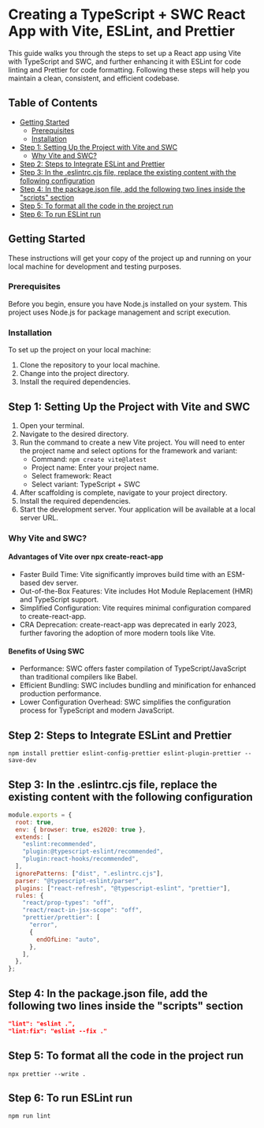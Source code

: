 # Creating a TypeScript + SWC React App with Vite, ESLint, and Prettier

This guide walks you through the steps to set up a React app using Vite with
TypeScript and SWC, and further enhancing it with ESLint for code linting and
Prettier for code formatting. Following these steps will help you maintain a
clean, consistent, and efficient codebase.

## Table of Contents

- [Getting Started](#getting-started)
  - [Prerequisites](#prerequisites)
  - [Installation](#installation)
- [Step 1: Setting Up the Project with Vite and SWC](#step-1-setting-up-the-project-with-vite-and-swc)
  - [Why Vite and SWC?](#why-vite-and-swc)
- [Step 2: Steps to Integrate ESLint and Prettier](#step-2-steps-to-integrate-eslint-and-prettier)
- [Step 3: In the .eslintrc.cjs file, replace the existing content with the following configuration](#step-3-in-the-eslintrccjs-file-replace-the-existing-content-with-the-following-configuration)
- [Step 4: In the package.json file, add the following two lines inside the "scripts" section](#step-4-in-the-packagejson-file-add-the-following-two-lines-inside-the-scripts-section)
- [Step 5: To format all the code in the project run](#step-5-to-format-all-the-code-in-the-project-run)
- [Step 6: To run ESLint run](#step-6-to-run-eslint-run)

## Getting Started

These instructions will get your copy of the project up and running on your
local machine for development and testing purposes.

### Prerequisites

Before you begin, ensure you have Node.js installed on your system. This
project uses Node.js for package management and script execution.

### Installation

To set up the project on your local machine:

1. Clone the repository to your local machine.
2. Change into the project directory.
3. Install the required dependencies.

## Step 1: Setting Up the Project with Vite and SWC

1. Open your terminal.
2. Navigate to the desired directory.
3. Run the command to create a new Vite project. You will need to enter the
project name and select options for the framework and variant:
   - Command: `npm create vite@latest`
   - Project name: Enter your project name.
   - Select framework: React
   - Select variant: TypeScript + SWC
4. After scaffolding is complete, navigate to your project directory.
5. Install the required dependencies.
6. Start the development server. Your application will be available at a local
server URL.

### Why Vite and SWC?

#### Advantages of Vite over npx create-react-app

- Faster Build Time: Vite significantly improves build time with an
ESM-based dev server.
- Out-of-the-Box Features: Vite includes Hot Module Replacement (HMR)
and TypeScript support.
- Simplified Configuration: Vite requires minimal configuration compared to
create-react-app.
- CRA Deprecation: create-react-app was deprecated in early 2023, further
favoring the adoption of more modern tools like Vite.

#### Benefits of Using SWC

- Performance: SWC offers faster compilation of TypeScript/JavaScript than
traditional compilers like Babel.
- Efficient Bundling: SWC includes bundling and minification for enhanced
production performance.
- Lower Configuration Overhead: SWC simplifies the configuration process for
TypeScript and modern JavaScript.

## Step 2: Steps to Integrate ESLint and Prettier

`npm install prettier eslint-config-prettier eslint-plugin-prettier --save-dev`

## Step 3: In the .eslintrc.cjs file, replace the existing content with the following configuration

```javascript
module.exports = {
  root: true,
  env: { browser: true, es2020: true },
  extends: [
    "eslint:recommended",
    "plugin:@typescript-eslint/recommended",
    "plugin:react-hooks/recommended",
  ],
  ignorePatterns: ["dist", ".eslintrc.cjs"],
  parser: "@typescript-eslint/parser",
  plugins: ["react-refresh", "@typescript-eslint", "prettier"],
  rules: {
    "react/prop-types": "off",
    "react/react-in-jsx-scope": "off",
    "prettier/prettier": [
      "error",
      {
        endOfLine: "auto",
      },
    ],
  },
};
```

## Step 4: In the package.json file, add the following two lines inside the "scripts" section

```json
"lint": "eslint .",
"lint:fix": "eslint --fix ."
```

## Step 5: To format all the code in the project run

`npx prettier --write .`

## Step 6: To run ESLint run

`npm run lint`
